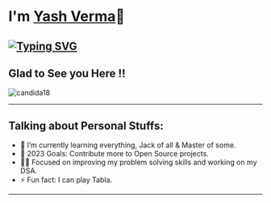 # I'm [Yash Verma](https://github.com/okyash007)👋

## [![Typing SVG](https://readme-typing-svg.demolab.com?font=Fira+Code&pause=1000&width=435&lines=I'm+a+Full+Stack+Web+Developer;I'm+a+Techie+Nerd)](https://git.io/typing-svg)


##  Glad to See you Here !!

<p align="left"> <img src="https://komarev.com/ghpvc/?username=okyash007&label=Yash's%20Profile%20Views%20&color=dc143c&style=plastic" alt="candida18" /> </p>
<hr/>


## Talking about Personal Stuffs:

- 🌱 I’m currently learning everything, Jack of all & Master of some.
- 🥅 2023 Goals: Contribute more to Open Source projects.
- 🧑‍💻 Focused on improving my problem solving skills and working on my DSA.
- ⚡ Fun fact: I can play Tabla.
<!-- - 👯 I’m looking for good Full-Stack Developer job opportunities. -->

<hr/>